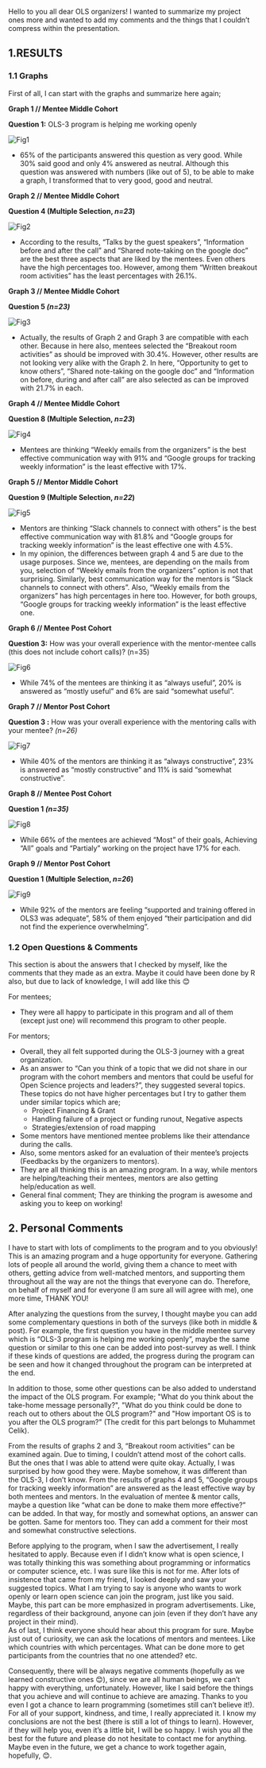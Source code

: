 Hello to you all dear OLS organizers! I wanted to summarize my project ones more and wanted to add my comments and the things that I couldn’t compress within the presentation.

## 1.RESULTS

### 1.1 Graphs

First of all, I can start with the graphs and summarize here again;

**Graph 1 // Mentee Middle Cohort**

**Question 1:** OLS-3 program is helping me working openly


![Fig1](../figures/Data3_mid_mentee_1q.png) 

- 65% of the participants answered this question as very good. While 30% said good and only 4% answered as neutral. Although this question was answered with numbers (like out of 5), to be able to make a graph, I transformed that to very good, good and neutral.


**Graph 2 // Mentee Middle Cohort**

**Question 4 (Multiple Selection, *n=23*)**


![Fig2](../figures/Mid-Mentee_Question%204.png)

-	According to the results, “Talks by the guest speakers”, “Information before and after the call” and “Shared note-taking on the google doc” are the best three aspects that are liked by the mentees. Even others have the high percentages too. However, among them “Written breakout room activities” has the least percentages with 26.1%.


**Graph 3 // Mentee Middle Cohort**

**Question 5 *(n=23)***

![Fig3](../figures/Mid-Mentee_Question%205.png)

-	Actually, the results of Graph 2 and Graph 3 are compatible with each other. Because in here also, mentees selected the “Breakout room activities” as should be improved with 30.4%. However, other results are not looking very alike with the Graph 2. In here, “Opportunity to get to know others”, “Shared note-taking on the google doc” and “Information on before, during and after call” are also selected as can be improved with 21.7% in each. 


**Graph 4 // Mentee Middle Cohort**

**Question 8 (Multiple Selection, *n=23*)**

![Fig4](../figures/Mid-Mentee_Question%208.png)

-	Mentees are thinking “Weekly emails from the organizers” is the best effective communication way with 91% and “Google groups for tracking weekly information” is the least effective with 17%.

**Graph 5 // Mentor Middle Cohort**

**Question 9 (Multiple Selection, *n=22*)**

![Fig5](../figures/Mid-Mentor_%20Question%209.png)

-	Mentors are thinking “Slack channels to connect with others” is the best effective communication way with 81.8% and “Google groups for tracking weekly information” is the least effective one with 4.5%. 
-	In my opinion, the differences between graph 4 and 5 are due to the usage purposes. Since we, mentees, are depending on the mails from you, selection of “Weekly emails from the organizers” option is not that surprising. Similarly, best communication way for the mentors is “Slack channels to connect with others”. Also, “Weekly emails from the organizers” has high percentages in here too. However, for both groups, “Google groups for tracking weekly information” is the least effective one.


**Graph 6 // Mentee Post Cohort**

**Question 3:** How was your overall experience with the mentor-mentee calls (this does not include cohort calls)? (n=35)

![Fig6](../figures/Post-Mentee_Question%203.png)

-	While 74% of the mentees are thinking it as “always useful”, 20% is answered as “mostly useful” and 6% are said “somewhat useful”.

**Graph 7 // Mentor Post Cohort**

**Question 3 :** How was your overall experience with the mentoring calls with your mentee? *(n=26)*

![Fig7](../figures/Post-Mentor_%20Question%203.png)

-	While 40% of the mentors are thinking it as “always constructive”, 23% is answered as “mostly constructive” and 11% is said “somewhat constructive”. 

**Graph 8 // Mentee Post Cohort**

**Question 1 *(n=35)***

![Fig8](../figures/Post-Mentee_%20Question%201.png)

-	While 66% of the mentees are achieved “Most” of their goals, Achieving “All” goals and “Partialy” working on the project have 17% for each. 

**Graph 9 // Mentor Post Cohort**

**Question 1 (Multiple Selection, *n=26*)**

![Fig9](../figures/Post-Mentor_%20Question%201.png)

-	While 92% of the mentors are feeling “supported and training offered in OLS3 was adequate”, 58% of them enjoyed “their participation and did not find the experience overwhelming”.

### 1.2 Open Questions & Comments

 This section is about the answers that I checked by myself, like the comments that they made as an extra. Maybe it could have been done by R also, but due to lack of knowledge, I will add like this 😊
 
 For mentees; 
-  They were all happy to participate in this program and all of them (except just one) will recommend this program to other people. 

For mentors; 

- Overall, they all felt supported during the OLS-3 journey with a great organization. 
- As an answer to “Can you think of a topic that we did not share in our program with the cohort members and mentors that could be useful for Open Science projects and leaders?”, they suggested several topics. These topics do not have higher percentages but I try to gather them under similar topics which are;
  - Project Financing & Grant  
  - Handling failure of a project or funding runout, Negative aspects
  - Strategies/extension of road mapping
- Some mentors have mentioned mentee problems like their attendance during the calls. 
- Also, some mentors asked for an evaluation of their mentee’s projects (Feedbacks by the organizers to mentors).
- They are all thinking this is an amazing program. In a way, while mentors are helping/teaching their mentees, mentors are also getting help/education as well. 
- General final comment; They are thinking the program is awesome and asking you to keep on working!


## 2. Personal Comments

I have to start with lots of compliments to the program and to you obviously! This is an amazing program and a huge opportunity for everyone. Gathering lots of people all around the world, giving them a chance to meet with others, getting advice from well-matched mentors, and supporting them throughout all the way are not the things that everyone can do. Therefore, on behalf of myself and for everyone (I am sure all will agree with me), one more time, THANK YOU!

After analyzing the questions from the survey, I thought maybe you can add some complementary questions in both of the surveys (like both in middle & post). For example, the first question you have in the middle mentee survey which is “OLS-3 program is helping me working openly”, maybe the same question or similar to this one can be added into post-survey as well. I think if these kinds of questions are added, the progress during the program can be seen and how it changed throughout the program can be interpreted at the end. 

In addition to those, some other questions can be also added to understand the impact of the OLS program. For example; "What do you think about the take-home message personally?", "What do you think could be done to reach out to others about the OLS program?" and "How important OS is to you after the OLS program?" (The credit for this part belongs to Muhammet Celik). 

From the results of graphs 2 and 3, “Breakout room activities” can be examined again. Due to timing, I couldn’t attend most of the cohort calls. But the ones that I was able to attend were quite okay. Actually, I was surprised by how good they were. Maybe somehow, it was different than the OLS-3, I don’t know. 
From the results of graphs 4 and 5, “Google groups for tracking weekly information” are answered as the least effective way by both mentees and mentors.
In the evaluation of mentee & mentor calls, maybe a question like “what can be done to make them more effective?” can be added. In that way, for mostly and somewhat options, an answer can be gotten. Same for mentors too. They can add a comment for their most and somewhat constructive selections. 

Before applying to the program, when I saw the advertisement, I really hesitated to apply. Because even if I didn’t know what is open science, I was totally thinking this was something about programming or informatics or computer science, etc. I was sure like this is not for me. After lots of insistence that came from my friend, I looked deeply and saw your suggested topics. What I am trying to say is anyone who wants to work openly or learn open science can join the program, just like you said. Maybe, this part can be more emphasized in program advertisements. Like, regardless of their background, anyone can join (even if they don’t have any project in their mind).  
As of last, I think everyone should hear about this program for sure. Maybe just out of curiosity, we can ask the locations of mentors and mentees. Like which countries with which percentages. What can be done more to get participants from the countries that no one attended? etc.

Consequently, there will be always negative comments (hopefully as we learned constructive ones 😊), since we are all human beings, we can’t happy with everything, unfortunately. However, like I said before the things that you achieve and will continue to achieve are amazing. Thanks to you even I got a chance to learn programming (sometimes still can’t believe it!). For all of your support, kindness, and time, I really appreciated it. I know my conclusions are not the best (there is still a lot of things to learn). However, if they will help you, even it’s a little bit, I will be so happy. I wish you all the best for the future and please do not hesitate to contact me for anything. Maybe even in the future, we get a chance to work together again, hopefully, 😊.






